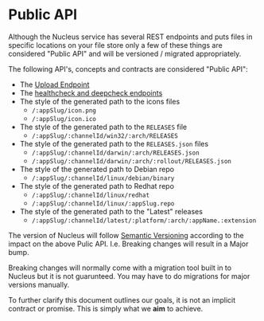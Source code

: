 # Public API

Although the Nucleus service has several REST endpoints and puts files in
specific locations on your file store only a few of these things are
considered "Public API" and will be versioned / migrated appropriately.

The following API's, concepts and contracts are considered "Public API":

- The [Upload Endpoint](Uploading.md)
- The [healthcheck and deepcheck endpoints](Endpoints.md)
- The style of the generated path to the icons files
  - `/:appSlug/icon.png`
  - `/:appSlug/icon.ico`
- The style of the generated path to the `RELEASES` file
  - `/:appSlug/:channelId/win32/:arch/RELEASES`
- The style of the generated path to the `RELEASES.json` files
  - `/:appSlug/:channelId/darwin/:arch/RELEASES.json`
  - `/:appSlug/:channelId/darwin/:arch/:rollout/RELEASES.json`
- The style of the generated path to Debian repo
  - `/:appSlug/:channelId/linux/debian/binary`
- The style of the generated path to Redhat repo
  - `/:appSlug/:channelId/linux/redhat`
  - `/:appSlug/:channelId/linux/:appSlug.repo`
- The style of the generated path to the "Latest" releases
  - `/:appSlug/:channelId/latest/:platform/:arch/:appName.:extension`

The version of Nucleus will follow [Semantic Versioning]()
according to the impact on the above Pulic API. I.e. Breaking changes will
result in a Major bump.

Breaking changes will normally come with a migration tool built in to Nucleus
but it is not guarunteed. You may have to do migrations for major versions
manually.

To further clarify this document outlines our goals, it is not an implicit
contract or promise. This is simply what we **aim** to achieve.
